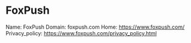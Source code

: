 
# FoxPush

Name: FoxPush
Domain: foxpush.com
Home: https://www.foxpush.com/
Privacy_policy: https://www.foxpush.com/privacy_policy.html
